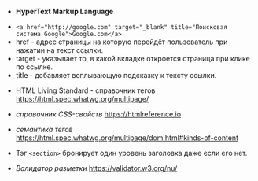 - **HyperText Markup Language**

* `<a href="http://google.com" target="_blank" title="Поисковая система Google">Google.com</a>`
* href - адрес страницы на которую перейдёт пользователь при нажатии на текст
  ссылки.
* target - указывает то, в какой вкладке откроется страница при клике по ссылке.
* title - добавляет всплывающую подсказку к тексту ссылки.

- HTML Living Standard - справочник тегов
  https://html.spec.whatwg.org/multipage/

- _справочник CSS-свойств_ https://htmlreference.io

- _семантика тегов_
  https://html.spec.whatwg.org/multipage/dom.html#kinds-of-content

- Тэг `<section>` бронирует один уровень заголовка даже если его нет.

- _Валидатор разметки_ https://validator.w3.org/nu/
